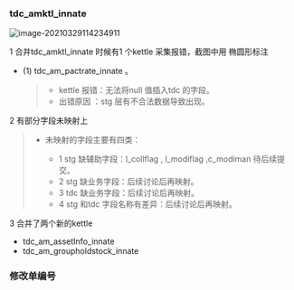 ###  tdc_amktl_innate

![image-20210329114234911](https://gitee.com/ZXiangC/picture/raw/master/img/image-20210329114234911.png)

1 合并tdc_amktl_innate 时候有1 个kettle 采集报错，截图中用 椭圆形标注

- (1) tdc_am_pactrate_innate 。

  > - kettle 报错：无法将null 值插入tdc 的字段。
  > - 出错原因 ：stg 层有不合法数据导致出现。

2 有部分字段未映射上

> - 未映射的字段主要有四类：
>
>   - 1 stg 缺辅助字段：l_collflag , l_modiflag ,c_modiman 待后续提交。
>   - 2 stg 缺业务字段：后续讨论后再映射。
>   - 3 tdc 缺业务字段：后续讨论后再映射。
>   - 4 stg 和tdc 字段名称有差异：后续讨论后再映射。

3 合并了两个新的kettle 

- tdc_am_assetInfo_innate
- tdc_am_groupholdstock_innate

### 修改单编号







